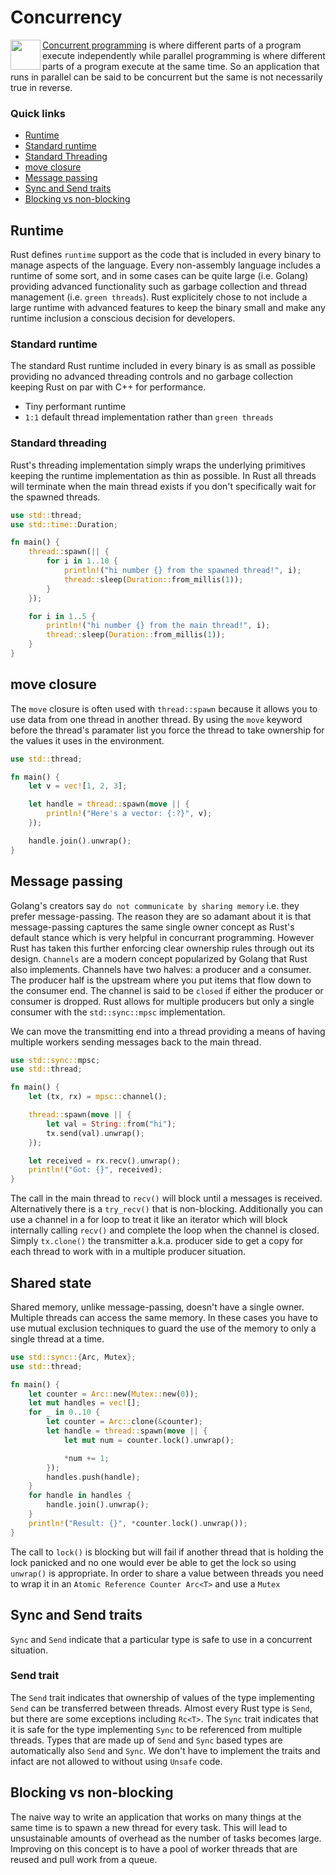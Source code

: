 # Concurrency
<img align="left" width="48" height="48" src="../../../../../data/images/logo_256x256.png">

[Concurrent programming](https://doc.rust-lang.org/book/ch16-00-concurrency.html) is where different 
parts of a program execute independently while parallel programming is where different parts of a 
program execute at the same time. So an application that runs in parallel can be said to be 
concurrent but the same is not necessarily true in reverse.

### Quick links
* [Runtime](#runtime)
* [Standard runtime](#standard-runtime)
* [Standard Threading](#standard-threading)
* [move closure](#move-closure)
* [Message passing](#message-passing)
* [Sync and Send traits](#sync-and-send-traits)
* [Blocking vs non-blocking](#blocking-vs-non-blocking)

## Runtime
Rust defines `runtime` support as the code that is included in every binary to manage aspects of the 
language. Every non-assembly language includes a runtime of some sort, and in some cases can be quite 
large (i.e. Golang) providing advanced functionality such as garbage collection and thread management 
(i.e. `green threads`).  Rust explicitely chose to not include a large runtime with advanced features 
to keep the binary small and make any runtime inclusion a conscious decision for developers.

### Standard runtime
The standard Rust runtime included in every binary is as small as possible providing no advanced 
threading controls and no garbage collection keeping Rust on par with C++ for performance.

* Tiny performant runtime
* `1:1` default thread implementation rather than `green threads`

### Standard threading
Rust's threading implementation simply wraps the underlying primitives keeping the runtime 
implementation as thin as possible. In Rust all threads will terminate when the main thread exists if 
you don't specifically wait for the spawned threads.

```rust
use std::thread;
use std::time::Duration;

fn main() {
    thread::spawn(|| {
        for i in 1..10 {
            println!("hi number {} from the spawned thread!", i);
            thread::sleep(Duration::from_millis(1));
        }
    });

    for i in 1..5 {
        println!("hi number {} from the main thread!", i);
        thread::sleep(Duration::from_millis(1));
    }
}
```

## move closure
The `move` closure is often used with `thread::spawn` because it allows you to use data from one 
thread in another thread. By using the `move` keyword before the thread's paramater list you force 
the thread to take ownership for the values it uses in the environment.

```rust
use std::thread;

fn main() {
    let v = vec![1, 2, 3];

    let handle = thread::spawn(move || {
        println!("Here's a vector: {:?}", v);
    });

    handle.join().unwrap();
}
```

## Message passing
Golang's creators say `do not communicate by sharing memory` i.e. they prefer message-passing. The 
reason they are so adamant about it is that message-passing captures the same single owner concept as 
Rust's default stance which is very helpful in concurrant programming. However Rust has taken this 
further enforcing clear ownership rules through out its design. `Channels` are a modern concept 
popularized by Golang that Rust also implements. Channels have two halves: a producer and a consumer. 
The producer half is the upstream where you put items that flow down to the consumer end. The channel 
is said to be `closed` if either the producer or consumer is dropped. Rust allows for multiple 
producers but only a single consumer with the `std::sync::mpsc` implementation.

We can move the transmitting end into a thread providing a means of having multiple workers sending 
messages back to the main thread.
```rust
use std::sync::mpsc;
use std::thread;

fn main() {
    let (tx, rx) = mpsc::channel();

    thread::spawn(move || {
        let val = String::from("hi");
        tx.send(val).unwrap();
    });

    let received = rx.recv().unwrap();
    println!("Got: {}", received);
}
```

The call in the main thread to `recv()` will block until a messages is received. Alternatively there 
is a `try_recv()` that is non-blocking. Additionally you can use a channel in a for loop to treat it 
like an iterator which will block internally calling `recv()` and complete the loop when the channel 
is closed. Simply `tx.clone()` the transmitter a.k.a. producer side to get a copy for each thread to 
work with in a multiple producer situation.

## Shared state
Shared memory, unlike message-passing, doesn't have a single owner. Multiple threads can access the 
same memory. In these cases you have to use mutual exclusion techniques to guard the use of the 
memory to only a single thread at a time. 

```rust
use std::sync::{Arc, Mutex};
use std::thread;

fn main() {
    let counter = Arc::new(Mutex::new(0));
    let mut handles = vec![];
    for _ in 0..10 {
        let counter = Arc::clone(&counter);
        let handle = thread::spawn(move || {
            let mut num = counter.lock().unwrap();

            *num += 1;
        });
        handles.push(handle);
    }
    for handle in handles {
        handle.join().unwrap();
    }
    println!("Result: {}", *counter.lock().unwrap());
}
```

The call to `lock()` is blocking but will fail if another thread that is holding the lock panicked 
and no one would ever be able to get the lock so using `unwrap()` is appropriate. In order to share a 
value between threads you need to wrap it in an `Atomic Reference Counter Arc<T>` and use a `Mutex`

## Sync and Send traits
`Sync` and `Send` indicate that a particular type is safe to use in a concurrent situation.

### Send trait
The `Send` trait indicates that ownership of values of the type implementing `Send` can be 
transferred between threads. Almost every Rust type is `Send`, but there are some exceptions 
including `Rc<T>`. The `Sync` trait indicates that it is safe for the type implementing `Sync` to be 
referenced from multiple threads. Types that are made up of `Send` and `Sync` based types are 
automatically also `Send` and `Sync`. We don't have to implement the traits and infact are not 
allowed to without using `Unsafe` code.

## Blocking vs non-blocking
The naive way to write an application that works on many things at the same time is to spawn a new 
thread for every task. This will lead to unsustainable amounts of overhead as the number of tasks 
becomes large. Improving on this concept is to have a pool of worker threads that are reused and pull 
work from a queue.

<!-- 
vim: ts=2:sw=2:sts=2
-->
